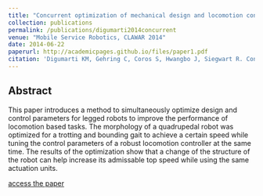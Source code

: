 ```yaml
---
title: "Concurrent optimization of mechanical design and locomotion control of a legged robot"
collection: publications
permalink: /publications/digumarti2014concurrent
venue: "Mobile Service Robotics, CLAWAR 2014"
date: 2014-06-22
paperurl: http://academicpages.github.io/files/paper1.pdf
citation: 'Digumarti KM, Gehring C, Coros S, Hwangbo J, Siegwart R. Concurrent optimization of mechanical design and locomotion control of a legged robot. In Mobile Service Robotics 2014 (pp. 315-323).'
---
```


## Abstract
This paper introduces a method to simultaneously optimize design and control parameters for legged robots to improve the performance of locomotion based tasks. The morphology of a quadrupedal robot was optimized for a trotting and bounding gait to achieve a certain speed while tuning the control parameters of a robust locomotion controller at the same time. The results of the optimization show that a change of the structure of the robot can help increase its admissable top speed while using the same actuation units.

[access the paper](https://doi.org/10.1142/9789814623353_0037)
